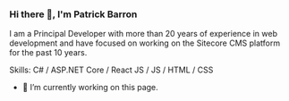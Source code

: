 ### Hi there 👋, I'm Patrick Barron
I am a Principal Developer with more than 20 years of experience in web development and have focused on working on the Sitecore CMS platform for the past 10 years.

Skills: C# / ASP.NET Core / React JS / JS / HTML / CSS

- 🔭 I’m currently working on this page. 

<!--
**patrickbarrn/patrickbarrn** is a ✨ _special_ ✨ repository because its `README.md` (this file) appears on your GitHub profile.

Here are some ideas to get you started:

- 🔭 I’m currently working on ...
- 🌱 I’m currently learning ...
- 👯 I’m looking to collaborate on ...
- 🤔 I’m looking for help with ...
- 💬 Ask me about ...
- 📫 How to reach me: ...
- 😄 Pronouns: ...
- ⚡ Fun fact: ...
-->
